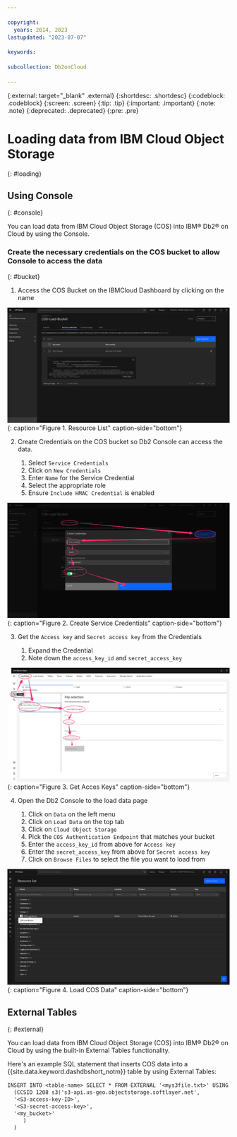 ```yaml
---

copyright:
  years: 2014, 2023
lastupdated: "2023-07-07"

keywords: 

subcollection: Db2onCloud

---
```


<!-- Attribute definitions --> 
{:external: target="_blank" .external}
{:shortdesc: .shortdesc}
{:codeblock: .codeblock}
{:screen: .screen}
{:tip: .tip}
{:important: .important}
{:note: .note}
{:deprecated: .deprecated}
{:pre: .pre}


# Loading data from IBM Cloud Object Storage
{: #loading}

## Using Console
{: #console}

You can load data from IBM Cloud Object Storage (COS) into IBM® Db2® on Cloud by using the Console.

### Create the necessary credentials on the COS bucket to allow Console to access the data
{: #bucket}

1. Access the COS Bucket on the IBMCloud Dashboard by clicking on the name

![Resource List](images/bucket.png "Resource List"){: caption="Figure 1. Resource List" caption-side="bottom"}

2. Create Credentials on the COS bucket so Db2 Console can access the data.

    1. Select `Service Credentials`
    2. Click on `New Credentials`
    3. Enter `Name` for the Service Credential
    4. Select the appropriate role
    5. Ensure `Include HMAC Credential` is enabled


 ![Create Service Credentials](images/credential.png "Create Service Credentials"){: caption="Figure 2. Create Service Credentials" caption-side="bottom"}

  

3. Get the `Access key` and `Secret access key` from the Credentials 

    1. Expand the Credential
    2. Note down the `access_key_id` and `secret_access_key`


![Get Keys](images/key.png "Get Access Keys"){: caption="Figure 3. Get Acces Keys" caption-side="bottom"}

  

4. Open the Db2 Console to the load data page

    1. Click on `Data` on the left menu
    2. Click on `Load Data` on the top tab
    3. Click on `Cloud Object Storage`
    4. Pick the `COS Authentication Endpoint` that matches your bucket
    5. Enter the `access_key_id` from above for `Access key`
    6. Enter the `secret_access_key` from above for `Secret access key`
    7. Click on `Browse Files` to select the file you want to load from

![Load Data page](images/load.png "Load COS Data"){: caption="Figure 4. Load COS Data" caption-side="bottom"}

## External Tables
{: #external}

You can load data from IBM Cloud Object Storage (COS) into IBM® Db2® on Cloud by using the built-in External Tables functionality.


Here's an example SQL statement that inserts COS data into a {{site.data.keyword.dashdbshort_notm}} table by using External Tables:

```
INSERT INTO <table-name> SELECT * FROM EXTERNAL '<mys3file.txt>' USING
  (CCSID 1208 s3('s3-api.us-geo.objectstorage.softlayer.net',
  '<S3-access-key-ID>',
  '<S3-secret-access-key>',
  '<my_bucket>'
     )
  )
```


